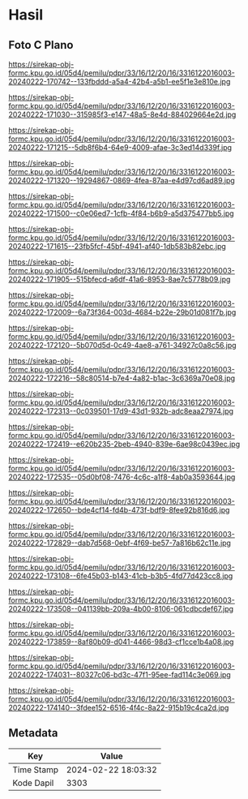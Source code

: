 # Hasil

## Foto C Plano

https://sirekap-obj-formc.kpu.go.id/05d4/pemilu/pdpr/33/16/12/20/16/3316122016003-20240222-170742--133fbddd-a5a4-42b4-a5b1-ee5f1e3e810e.jpg

https://sirekap-obj-formc.kpu.go.id/05d4/pemilu/pdpr/33/16/12/20/16/3316122016003-20240222-171030--315985f3-e147-48a5-8e4d-884029664e2d.jpg

https://sirekap-obj-formc.kpu.go.id/05d4/pemilu/pdpr/33/16/12/20/16/3316122016003-20240222-171215--5db8f6b4-64e9-4009-afae-3c3ed14d339f.jpg

https://sirekap-obj-formc.kpu.go.id/05d4/pemilu/pdpr/33/16/12/20/16/3316122016003-20240222-171320--19294867-0869-4fea-87aa-e4d97cd6ad89.jpg

https://sirekap-obj-formc.kpu.go.id/05d4/pemilu/pdpr/33/16/12/20/16/3316122016003-20240222-171500--c0e06ed7-1cfb-4f84-b6b9-a5d375477bb5.jpg

https://sirekap-obj-formc.kpu.go.id/05d4/pemilu/pdpr/33/16/12/20/16/3316122016003-20240222-171615--23fb5fcf-45bf-4941-af40-1db583b82ebc.jpg

https://sirekap-obj-formc.kpu.go.id/05d4/pemilu/pdpr/33/16/12/20/16/3316122016003-20240222-171905--515bfecd-a6df-41a6-8953-8ae7c5778b09.jpg

https://sirekap-obj-formc.kpu.go.id/05d4/pemilu/pdpr/33/16/12/20/16/3316122016003-20240222-172009--6a73f364-003d-4684-b22e-29b01d081f7b.jpg

https://sirekap-obj-formc.kpu.go.id/05d4/pemilu/pdpr/33/16/12/20/16/3316122016003-20240222-172120--5b070d5d-0c49-4ae8-a761-34927c0a8c56.jpg

https://sirekap-obj-formc.kpu.go.id/05d4/pemilu/pdpr/33/16/12/20/16/3316122016003-20240222-172216--58c80514-b7e4-4a82-b1ac-3c6369a70e08.jpg

https://sirekap-obj-formc.kpu.go.id/05d4/pemilu/pdpr/33/16/12/20/16/3316122016003-20240222-172313--0c039501-17d9-43d1-932b-adc8eaa27974.jpg

https://sirekap-obj-formc.kpu.go.id/05d4/pemilu/pdpr/33/16/12/20/16/3316122016003-20240222-172419--e620b235-2beb-4940-839e-6ae98c0439ec.jpg

https://sirekap-obj-formc.kpu.go.id/05d4/pemilu/pdpr/33/16/12/20/16/3316122016003-20240222-172535--05d0bf08-7476-4c6c-a1f8-4ab0a3593644.jpg

https://sirekap-obj-formc.kpu.go.id/05d4/pemilu/pdpr/33/16/12/20/16/3316122016003-20240222-172650--bde4cf14-fd4b-473f-bdf9-8fee92b816d6.jpg

https://sirekap-obj-formc.kpu.go.id/05d4/pemilu/pdpr/33/16/12/20/16/3316122016003-20240222-172829--dab7d568-0ebf-4f69-be57-7a816b62c11e.jpg

https://sirekap-obj-formc.kpu.go.id/05d4/pemilu/pdpr/33/16/12/20/16/3316122016003-20240222-173108--6fe45b03-b143-41cb-b3b5-4fd77d423cc8.jpg

https://sirekap-obj-formc.kpu.go.id/05d4/pemilu/pdpr/33/16/12/20/16/3316122016003-20240222-173508--041139bb-209a-4b00-8106-061cdbcdef67.jpg

https://sirekap-obj-formc.kpu.go.id/05d4/pemilu/pdpr/33/16/12/20/16/3316122016003-20240222-173859--8af80b09-d041-4466-98d3-cf1cce1b4a08.jpg

https://sirekap-obj-formc.kpu.go.id/05d4/pemilu/pdpr/33/16/12/20/16/3316122016003-20240222-174031--80327c06-bd3c-47f1-95ee-fad114c3e069.jpg

https://sirekap-obj-formc.kpu.go.id/05d4/pemilu/pdpr/33/16/12/20/16/3316122016003-20240222-174140--3fdee152-6516-4f4c-8a22-915b19c4ca2d.jpg


## Metadata

| Key        | Value               |
| ---------- | ------------------- |
| Time Stamp | 2024-02-22 18:03:32 |
| Kode Dapil | 3303                |



